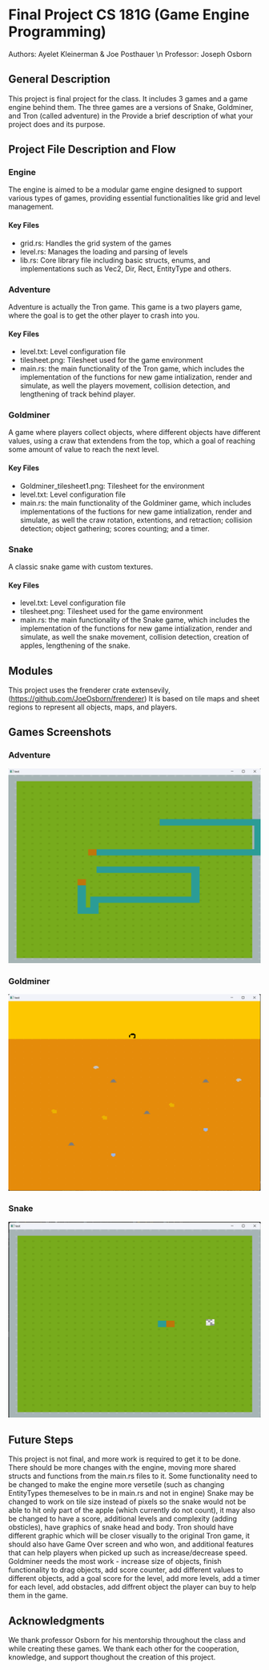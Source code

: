  # Final Project CS 181G (Game Engine Programming)
Authors: Ayelet Kleinerman & Joe Posthauer \n
Professor: Joseph Osborn

## General Description
This project is final project for the class. It includes 3 games and a game engine behind them.
The three games are a versions of Snake, Goldminer, and Tron (called adventure) in the 
Provide a brief description of what your project does and its purpose.

## Project File Description and Flow
### Engine
The engine is aimed to be a modular game engine designed to support various types of games, providing essential functionalities like grid and level management.
#### Key Files
- grid.rs: Handles the grid system of the games
- level.rs: Manages the loading and parsing of levels
- lib.rs: Core library file including basic structs, enums, and implementations such as Vec2, Dir, Rect, EntityType and others.

### Adventure
Adventure is actually the Tron game. This game is a two players game, where the goal is to get the other player to crash into you.
#### Key Files
- level.txt: Level configuration file
- tilesheet.png: Tilesheet used for the game environment
- main.rs: the main functionality of the Tron game, which includes the implementation of the functions for new game intialization, render and simulate, as well the players movement, collision detection, and lengthening of track behind player.

### Goldminer
A game where players collect objects, where different objects have different values, using a craw that extendens from the top, which a goal of reaching some amount of value to reach the next level.

#### Key Files
- Goldminer_tilesheet1.png: Tilesheet for the environment
- level.txt: Level configuration file
- main.rs: the main functionality of the Goldminer game, which includes implementations of the fuctions for new game intialization, render and simulate, as well the craw rotation, extentions, and retraction; collision detection; object gathering; scores counting; and a timer.
 
### Snake
A classic snake game with custom textures.

#### Key Files
- level.txt: Level configuration file
- tilesheet.png: Tilesheet used for the game environment
- main.rs: the main functionality of the Snake game, which includes the implementation of the functions for new game intialization, render and simulate, as well the snake movement, collision detection, creation of apples, lengthening of the snake.

## Modules
This project uses the frenderer crate extensevily, (https://github.com/JoeOsborn/frenderer)
It is based on tile maps and sheet regions to represent all objects, maps, and players.

## Games Screenshots
### Adventure
![Adventure Screenshot](https://github.com/joeposthauer/CS181GFinal/blob/main/adventure/Tron.png?raw=true)
### Goldminer
![Goldminer Screenshot](https://github.com/joeposthauer/CS181GFinal/blob/main/goldminer/Goldminer.png?raw=true)
### Snake
![Snake Screenshot](https://github.com/joeposthauer/CS181GFinal/blob/main/snake/Snake.png?raw=true)

## Future Steps
This project is not final, and more work is required to get it to be done.
There should be more changes with the engine, moving more shared structs and functions from the main.rs files to it.
Some functionality need to be changed to make the engine more versetile (such as changing EntityTypes themeselves to be in main.rs and not in engine)
Snake may be changed to work on tile size instead of pixels so the snake would not be able to hit only part of the apple (which currently do not count), it may also be changed to have a score, additional levels and complexity (adding obsticles), have graphics of snake head and body.
Tron should have different graphic which will be closer visually to the original Tron game, it should also have Game Over screen and who won, and additional features that can help players when picked up such as increase/decrease speed.
Goldminer needs the most work - increase size of objects, finish functionality to drag objects, add score counter, add different values to different objects, add a goal score for the level, add more levels, add a timer for each level, add obstacles, add diffrent object the player can buy to help them in the game.
 
## Acknowledgments
We thank professor Osborn for his mentorship throughout the class and while creating these games.
We thank each other for the cooperation, knowledge, and support thoughout the creation of this project.
